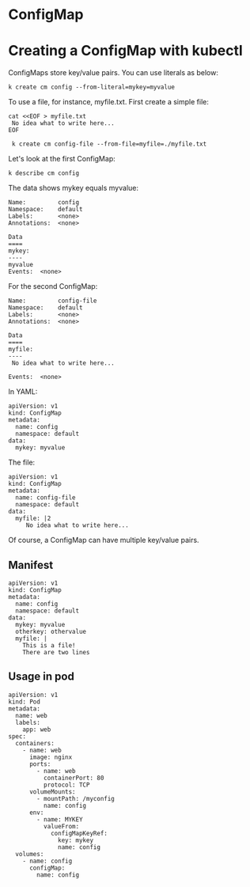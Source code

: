 # ConfigMap

# Creating a ConfigMap with kubectl

ConfigMaps store key/value pairs. You can use literals as below:

```
k create cm config --from-literal=mykey=myvalue
```

To use a file, for instance, myfile.txt. First create a simple file:

```
cat <<EOF > myfile.txt
 No idea what to write here...
EOF
```

```
 k create cm config-file --from-file=myfile=./myfile.txt
```

Let's look at the first ConfigMap:

```
k describe cm config
```

The data shows mykey equals myvalue:

```
Name:         config
Namespace:    default
Labels:       <none>
Annotations:  <none>

Data
====
mykey:
----
myvalue
Events:  <none>
```

For the second ConfigMap:

```
Name:         config-file
Namespace:    default
Labels:       <none>
Annotations:  <none>

Data
====
myfile:
----
 No idea what to write here...

Events:  <none>
```

In YAML:

```
apiVersion: v1
kind: ConfigMap
metadata:
  name: config
  namespace: default
data:
  mykey: myvalue
```

The file:

```
apiVersion: v1
kind: ConfigMap
metadata:
  name: config-file
  namespace: default
data:
  myfile: |2
     No idea what to write here...
```

Of course, a ConfigMap can have multiple key/value pairs.

## Manifest

```
apiVersion: v1
kind: ConfigMap
metadata:
  name: config
  namespace: default
data:
  mykey: myvalue
  otherkey: othervalue
  myfile: |
    This is a file!
    There are two lines
```

## Usage in pod

```
apiVersion: v1
kind: Pod
metadata:
  name: web
  labels:
    app: web
spec:
  containers:
    - name: web
      image: nginx
      ports:
        - name: web
          containerPort: 80
          protocol: TCP
      volumeMounts:
        - mountPath: /myconfig
          name: config
      env:
        - name: MYKEY
          valueFrom:
            configMapKeyRef:
              key: mykey
              name: config
  volumes:
    - name: config
      configMap:
        name: config
        
```

